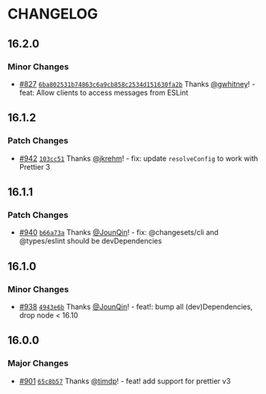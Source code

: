 # CHANGELOG

## 16.2.0

### Minor Changes

- [#827](https://github.com/prettier/prettier-eslint/pull/827) [`6ba802531b74863c6a9cb858c2534d151630fa2b`](https://github.com/prettier/prettier-eslint/commit/6ba802531b74863c6a9cb858c2534d151630fa2b) Thanks [@gwhitney](https://github.com/gwhitney)! - feat: Allow clients to access messages from ESLint

## 16.1.2

### Patch Changes

- [#942](https://github.com/prettier/prettier-eslint/pull/942) [`103cc51`](https://github.com/prettier/prettier-eslint/commit/103cc517ef5c2bdd8e043dba5a8facf860d0f6be) Thanks [@jkrehm](https://github.com/jkrehm)! - fix: update `resolveConfig` to work with Prettier 3

## 16.1.1

### Patch Changes

- [#940](https://github.com/prettier/prettier-eslint/pull/940) [`b66a73a`](https://github.com/prettier/prettier-eslint/commit/b66a73a6e547d0538f51dc89d526e51aecfa0484) Thanks [@JounQin](https://github.com/JounQin)! - fix: @changesets/cli and @types/eslint should be devDependencies

## 16.1.0

### Minor Changes

- [#938](https://github.com/prettier/prettier-eslint/pull/938) [`4943e6b`](https://github.com/prettier/prettier-eslint/commit/4943e6b1cac553b781cc801e473ceb869a80d947) Thanks [@JounQin](https://github.com/JounQin)! - feat!: bump all (dev)Dependencies, drop node < 16.10

## 16.0.0

### Major Changes

- [#901](https://github.com/prettier/prettier-eslint/pull/901) [`65c8b57`](https://github.com/prettier/prettier-eslint/commit/65c8b5782843860e96cf1bbdedf40367a58d6186) Thanks [@timdp](https://github.com/timdp)! - feat! add support for prettier v3
